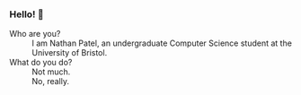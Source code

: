 ### Hello! 👋

<dl>
	<dt>Who are you?</dt>
	<dd>I am Nathan Patel, an undergraduate Computer Science student at the University of Bristol.</dd>
	<dt>What do you do?</dt>
	<dd>Not much.<br />No, really.</dd>
</dl>
